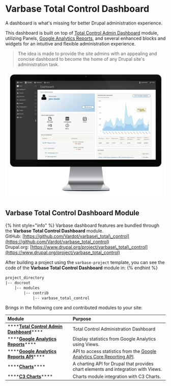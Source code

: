 # Varbase Total Control Dashboard

A dashboard is what's missing for better Drupal administration experience.

This dashboard is built on top of [Total Control Admin Dashboard](https://www.drupal.org/project/total_control) module, utilizing Panels, [Google Analytics Reports](https://www.drupal.org/project/google_analytics_reports), and several enhanced blocks and widgets for an intuitive and flexible administration experience.

> The idea is made to provide the site admins with an appealing and concise dashboard to become the home of any Drupal site's administration task.



![](../../../.gitbook/assets/varbase-total-control-admin-dashboard-imac_0%20%281%29.png)

## Varbase Total Control Dashboard Module

{% hint style="info" %}
Varbase dashboard features are bundled through the **Varbase Total Control Dashboard** module.  
GitHub: [https://github.com/Vardot/varbase\_total\_control](https://github.com/Vardot/varbase_total_control)  
Drupal.org: [https://www.drupal.org/project/varbase\_total\_control](https://www.drupal.org/project/varbase_total_control)

After building a project using the `varbase-project` template, you can see the code of the **Varbase Total Control Dashboard** module in:
{% endhint %}

```text
project_directory
|-- docroot
    |-- modules
        |-- contrib
            |-- varbase_total_control
```

Brings in the following core and contributed modules to your site:

| Module                              | Purpose |
| :--- | :--- |
| \*\*\*\*[**Total Control Admin Dashboard**](https://www.drupal.org/project/total_control)\*\*\*\* | Total Control Administration Dashboard |
| \*\*\*\*[**Google Analytics Reports**](https://www.drupal.org/project/google_analytics_reports)\*\*\*\* | Display statistics from Google Analytics using Views. |
| \*\*\*\*[**Google Analytics Reports API**](https://www.drupal.org/project/google_analytics_reports)\*\*\*\* | API to access statistics from the [Google Analytics Core Reporting API](https://developers.google.com/analytics/devguides/reporting/core/v3/). |
| \*\*\*\*[**Charts**](https://www.drupal.org/project/charts)\*\*\*\* | A charting API for Drupal that provides chart elements and integration with Views. |
| \*\*\*\*[**C3 Charts**](https://www.drupal.org/project/charts)\*\*\*\* | Charts module integration with C3 Charts. |

